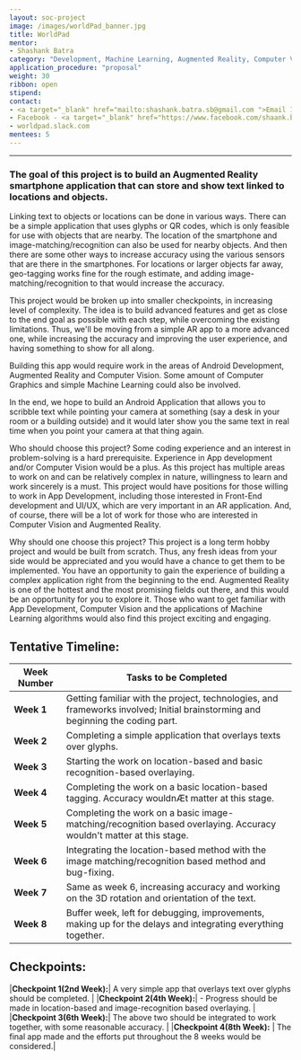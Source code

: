 ```yaml
---
layout: soc-project
image: /images/worldPad_banner.jpg
title: WorldPad
mentor:
- Shashank Batra 
category: "Development, Machine Learning, Augmented Reality, Computer Vision"
application_procedure: "proposal"
weight: 30
ribbon: open
stipend: 
contact:
- <a target="_blank" href="mailto:shashank.batra.sb@gmail.com ">Email ID</a> - shashank.batra.sb@gmail.com
- Facebook - <a target="_blank" href="https://www.facebook.com/shaank.bawa ">Shashank Batra</a>
- worldpad.slack.com 
mentees: 5
---
```


---
### The goal of this project is to build an Augmented Reality smartphone application that can store and show text linked to locations and objects.

<!--break-->


Linking text to objects or locations can be done in various ways. There can be a simple application that uses glyphs or QR codes, which is only feasible for use with objects that are nearby. The location of the smartphone and image-matching/recognition can also be used for nearby objects. And then there are some other ways to increase accuracy using the various sensors that are there in the smartphones. For locations or larger objects far away, geo-tagging works fine for the rough estimate, and adding image-matching/recognition to that would increase the accuracy.

<!--break-->

  This project would be broken up into smaller checkpoints, in increasing level of complexity. The idea is to build advanced features and get as close to the end goal as possible with each step, while overcoming the existing limitations. Thus, we'll be moving from a simple AR app to a more advanced one, while increasing the accuracy and improving the user experience, and having something to show for all along.


<!--break-->

  Building this app would require work in the areas of Android Development, Augmented Reality and Computer Vision. Some amount of Computer Graphics and simple Machine Learning could also be involved.

<!--break-->

In the end, we hope to build an Android Application that allows you to scribble text while pointing your camera at something (say a desk in your room or a building outside) and it would later show you the same text in real time when you point your camera at that thing again.

<!--break-->

Who should choose this project?
Some coding experience and an interest in problem-solving is a hard prerequisite. Experience in App development and/or Computer Vision would be a plus. As this project has multiple areas to work on and can be relatively complex in nature, willingness to learn and work sincerely is a must.
This project would have positions for those willing to work in App Development, including those interested in Front-End development and UI/UX, which are very important in an AR application. And, of course, there will be a lot of work for those who are interested in Computer Vision and Augmented Reality.

<!--break-->

Why should one choose this project?
This project is a long term hobby project and would be built from scratch. Thus, any fresh ideas from your side would be appreciated and you would have a chance to get them to be implemented. You have an opportunity to gain the experience of building a complex application right from the beginning to the end. Augmented Reality is one of the hottest and the most promising fields out there, and this would be an opportunity for you to explore it. Those who want to get familiar with App Development, Computer Vision and the applications of Machine Learning algorithms would also find this project exciting and engaging.


<!--break-->

## Tentative Timeline:

|Week Number  | Tasks to be Completed|
|--- | --- | 
|**Week 1** | Getting familiar with the project, technologies, and frameworks involved; Initial brainstorming and beginning the coding part.|
|**Week 2** |Completing a simple application that overlays texts over glyphs.|
|**Week 3** | Starting the work on location-based and basic recognition-based overlaying. |
|**Week 4** |Completing the work on a basic location-based tagging. Accuracy wouldnÆt matter at this stage.|
|**Week 5** | Completing the work on a basic image-matching/recognition based overlaying. Accuracy wouldn't matter at this stage. |
|**Week 6** | Integrating the location-based method with the image matching/recognition based method and bug-fixing.|
|**Week 7** |Same as week 6, increasing accuracy and working on the 3D rotation and orientation of the text.|
|**Week 8** | Buffer week, left for debugging, improvements, making up for the delays and integrating everything together.|

<!--break-->

## Checkpoints:

|**Checkpoint 1(2nd Week):**|  A very simple app that overlays text over glyphs should be completed. | 
|**Checkpoint 2(4th Week):**| - Progress should be made in location-based and image-recognition based overlaying. |
|**Checkpoint 3(6th Week):**| The above two should be integrated to work together, with some reasonable accuracy. |
|**Checkpoint 4(8th Week):** | The final app made and the efforts put throughout the 8 weeks would be considered.| 


<!--break-->





